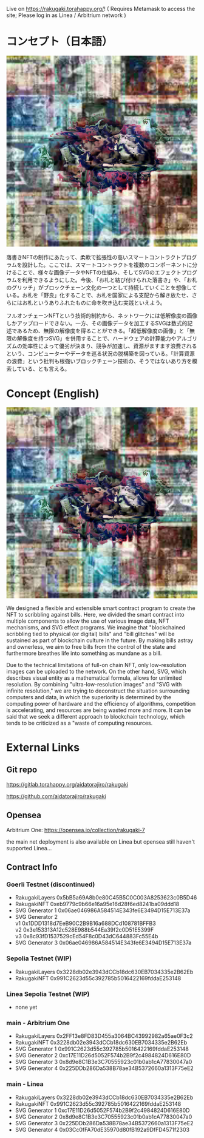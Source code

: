 Live on <https://rakugaki.torahappy.org/>! ( Requires Metamask to access the site; Please log in as Linea / Arbitrium network )

# コンセプト（日本語）

![落書きNFTの一例。様々な国の紙幣に落書きをしたデジタルアートが、NFTとしてイーサリアムのGoerliネットワークにアップロードされている。](./gensvg.svg)

落書きNFTの制作にあたって、柔軟で拡張性の高いスマートコントラクトプログラムを設計した。ここでは、スマートコントラクトを複数のコンポーネントに分けることで、様々な画像データやNFTの仕組み、そしてSVGのエフェクトプログラムを利用できるようにした。今後、「お札と結び付けられた落書き」や、「お札のグリッチ」がブロックチェーン文化の一つとして持続していくことを想像している。お札を「野良」化することで、お札を国家による支配から解き放たせ、さらにはお札というありふれたものに命を吹き込む実践といえよう。

フルオンチェーンNFTという技術的制約から、ネットワークには低解像度の画像しかアップロードできない。一方、その画像データを加工するSVGは数式的記述であるため、無限の解像度を得ることができる。「超低解像度の画像」と「無限の解像度を持つSVG」を併用することで、ハードウェアの計算能力やアルゴリズムの効率性によって優劣が決まり、競争が加速し、資源がますます浪費されるという、コンピューターやデータを巡る状況の脱構築を図っている。「計算資源の浪費」という批判も根強いブロックチェーン技術の、そうではないあり方を模索している、とも言える。

# Concept (English)

![Example of digital scribbling against various kind of bills, uploaded into Ethereum Goerli Network as an NFT.](./gensvg.svg)

We designed a flexible and extensible smart contract program to create the NFT to scribbling against bills. Here, we divided the smart contract into multiple components to allow the use of various image data, NFT mechanisms, and SVG effect programs. We imagine that "blockchained scribbling tied to physical (or digital) bills" and "bill glitches" will be sustained as part of blockchain culture in the future. By making bills astray and ownerless, we aim to free bills from the control of the state and furthermore breathes life into something as mundane as a bill.

Due to the technical limitations of full-on chain NFT, only low-resolution images can be uploaded to the network. On the other hand, SVG, which describes visual entity as a mathematical formula, allows for unlimited resolution. By combining "ultra-low-resolution images" and "SVG with infinite resolution," we are trying to deconstruct the situation surrounding computers and data, in which the superiority is determined by the computing power of hardware and the efficiency of algorithms, competition is accelerating, and resources are being wasted more and more. It can be said that we seek a different approach to blockchain technology, which tends to be criticized as a "waste of computing resources.

# External Links

## Git repo

https://gitlab.torahappy.org/aidatorajiro/rakugaki

https://github.com/aidatorajiro/rakugaki

## Opensea

Arbitrium One: <https://opensea.io/collection/rakugaki-7>

the main net deployment is also available on Linea but opensea still haven't supported Linea...

## Contract Info

### Goerli Testnet (discontinued)

- RakugakiLayers 0x5bB5a69A8b0e80C45B5C0C003A8253623c0B5D46
- RakugakiNFT 0xeb9779c9b66e16a95e16d28f6ed8241ba09ddd18
- SVG Generator 1 0x06ae046986A584514E343fe6E3494D15E713E37a
- SVG Generator 2  
  v1 0x1DDD1318d7EeB90C2B9B16a688DCd108781BFFB3  
  v2 0x3e153313A12c528E988b544Ea39f2c0D51E5399F  
  v3 0x8c93fD1537529cEd54F8c0D43dC644883Fc55E4b
- SVG Generator 3 0x06ae046986A584514E343fe6E3494D15E713E37a

### Sepolia Testnet (WIP)

- RakugakiLayers 0x3228db02e3943dCCb18dc630EB7034335e2B62Eb
- RakugakiNFT 0x991C2623d55c392785b5016422169fddaE253148

### Linea Sepolia Testnet (WIP)

- none yet

### main - Arbitrium One

- RakugakiLayers 0x2FF13e8FD83D455a3064BC43992982a65ae0F3c2
- RakugakiNFT 0x3228db02e3943dCCb18dc630EB7034335e2B62Eb
- SVG Generator 1 0x991C2623d55c392785b5016422169fddaE253148
- SVG Generator 2 0xc17E11D26d5052F574b2B9f2c4984824D616E80D
- SVG Generator 3 0x8d9e8C1B3e3C70555923c01b0ab1cA77830047a0
- SVG Generator 4 0x225DDb286Da538B78ae34B5372660a1313F75eE2

### main - Linea

- RakugakiLayers 0x3228db02e3943dCCb18dc630EB7034335e2B62Eb
- RakugakiNFT 0x991C2623d55c392785b5016422169fddaE253148
- SVG Generator 1 0xc17E11D26d5052F574b2B9f2c4984824D616E80D
- SVG Generator 2 0x8d9e8C1B3e3C70555923c01b0ab1cA77830047a0
- SVG Generator 3 0x225DDb286Da538B78ae34B5372660a1313F75eE2
- SVG Generator 4 0x03Cc0fFA70dE35970d80fB192a9DfFD4571f2303
